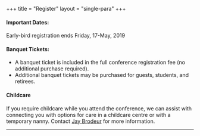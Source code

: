 +++
title = "Register"
layout = "single-para"
+++

#### Important Dates:
Early-bird registration ends Friday, 17-May, 2019

#### Banquet Tickets:
* A banquet ticket is included in the full conference registration fee (no additional purchase required).
* Additional banquet tickets may be purchased for guests, students, and retirees.

#### Childcare
If you require childcare while you attend the conference, we can assist with connecting you with options for care in a childcare centre or with a temporary nanny. Contact [Jay Brodeur](mailto:brodeujj@mcmaster.ca) for more information.

---

<script src="https://memberservices.membee.com/feeds/Events/EventScript.ashx?id=105&cid=688&wid=501" type="text/javascript"></script>